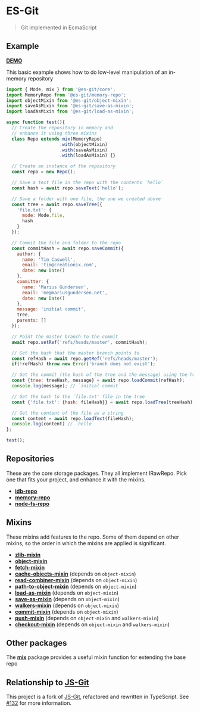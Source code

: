 # ES-Git

> Git implemented in EcmaScript

## Example

[**DEMO**](https://es-git-examples.mariusgundersen.net/)

This basic example shows how to do low-level manipulation of an in-memory repository

```js
import { Mode, mix } from '@es-git/core';
import MemoryRepo from '@es-git/memory-repo';
import objectMixin from '@es-git/object-mixin';
import saveAsMixin from '@es-git/save-as-mixin';
import loadAsMixin from '@es-git/load-as-mixin';

async function test(){
  // Create the repository in memory and
  // enhance it using three mixins
  class Repo extends mix(MemoryRepo)
                    .with(objectMixin)
                    .with(saveAsMixin)
                    .with(loadAsMixin) {}

  // Create an instance of the repository
  const repo = new Repo();

  // Save a text file in the repo with the contents `hello`
  const hash = await repo.saveText('hello');

  // Save a folder with one file, the one we created above
  const tree = await repo.saveTree({
    'file.txt': {
      mode: Mode.file,
      hash
    }
  });

  // Commit the file and folder to the repo
  const commitHash = await repo.saveCommit({
    author: {
      name: 'Tim Caswell',
      email: 'tim@creationix.com',
      date: new Date()
    },
    committer: {
      name: 'Marius Gundersen',
      email: 'me@mariusgundersen.net',
      date: new Date()
    },
    message: 'initial commit',
    tree,
    parents: []
  });

  // Point the master branch to the commit
  await repo.setRef('refs/heads/master', commitHash);

  // Get the hash that the master branch points to
  const refHash = await repo.getRef('refs/heads/master');
  if(!refHash) throw new Error('branch does not exist');

  // Get the commit (the hash of the tree and the message) using the hash
  const {tree: treeHash, message} = await repo.loadCommit(refHash);
  console.log(message); // `initial commit`

  // Get the hash to the `file.txt' file in the tree
  const {'file.txt': {hash: fileHash}} = await repo.loadTree(treeHash);

  // Get the content of the file as a string
  const content = await repo.loadText(fileHash);
  console.log(content) // `hello`
};

test();
```

## Repositories

These are the core storage packages. They all implement IRawRepo. Pick one that fits your project, and enhance it with the mixins.

* **[idb-repo](https://www.npmjs.com/package/@es-git/idb-repo)**
* **[memory-repo](https://www.npmjs.com/package/@es-git/memory-repo)**
* **[node-fs-repo](https://www.npmjs.com/package/@es-git/node-fs-repo)**

## Mixins

These mixins add features to the repo. Some of them depend on other mixins, so the order in which the mixins are applied is significant.

* **[zlib-mixin](https://www.npmjs.com/package/@es-git/zlib-mixin)**
* **[object-mixin](https://www.npmjs.com/package/@es-git/object-mixin)**
* **[fetch-mixin](https://www.npmjs.com/package/@es-git/fetch-mixin)**
* **[cache-objects-mixin](https://www.npmjs.com/package/@es-git/cache-objects-mixin)** (depends on `object-mixin`)
* **[read-combiner-mixin](https://www.npmjs.com/package/@es-git/read-combiner-mixin)** (depends on `object-mixin`)
* **[path-to-object-mixin](https://www.npmjs.com/package/@es-git/path-to-object-mixin)** (depends on `object-mixin`)
* **[load-as-mixin](https://www.npmjs.com/package/@es-git/load-as-mixin)** (depends on `object-mixin`)
* **[save-as-mixin](https://www.npmjs.com/package/@es-git/save-as-mixin)** (depends on `object-mixin`)
* **[walkers-mixin](https://www.npmjs.com/package/@es-git/walkers-mixin)** (depends on `object-mixin`)
* **[commit-mixin](https://www.npmjs.com/package/@es-git/commit-mixin)** (depends on `object-mixin`)
* **[push-mixin](https://www.npmjs.com/package/@es-git/push-mixin)** (depends on `object-mixin` and `walkers-mixin`)
* **[checkout-mixin](https://www.npmjs.com/package/@es-git/checkout-mixin)** (depends on `object-mixin` and `walkers-mixin`)

## Other packages

The **[mix](https://www.npmjs.com/package/@es-git/mix)** package provides a useful mixin function for extending the base repo


## Relationship to [JS-Git](https://github.com/creationix/js-git)

This project is a fork of [JS-Git](https://github.com/creationix/js-git), refactored and rewritten in TypeScript. See [#132](https://github.com/creationix/js-git/issues/132) for more information.
